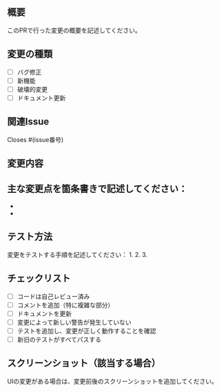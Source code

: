 ## 概要
このPRで行った変更の概要を記述してください。

## 変更の種類
- [ ] バグ修正
- [ ] 新機能
- [ ] 破壊的変更
- [ ] ドキュメント更新

## 関連Issue
Closes #(issue番号)

## 変更内容
主な変更点を箇条書きで記述してください：
- 
- 
- 

## テスト方法
変更をテストする手順を記述してください：
1. 
2. 
3. 

## チェックリスト
- [ ] コードは自己レビュー済み
- [ ] コメントを追加（特に複雑な部分）
- [ ] ドキュメントを更新
- [ ] 変更によって新しい警告が発生していない
- [ ] テストを追加し、変更が正しく動作することを確認
- [ ] 新旧のテストがすべてパスする

## スクリーンショット（該当する場合）
UIの変更がある場合は、変更前後のスクリーンショットを追加してください。